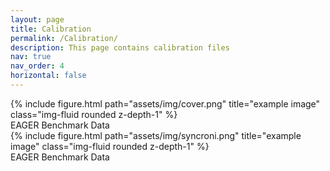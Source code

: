 ```yaml
---
layout: page
title: Calibration
permalink: /Calibration/
description: This page contains calibration files
nav: true
nav_order: 4  
horizontal: false
---
```



<div class="row">
    <div class="col-sm mt-3 mt-md-0">
        {% include figure.html path="assets/img/cover.png" title="example image" class="img-fluid rounded z-depth-1" %}
    </div>
</div>
<div class="caption">
    EAGER Benchmark Data
</div>

<div class="row">
    <div class="col-sm mt-3 mt-md-0">
        {% include figure.html path="assets/img/syncroni.png" title="example image" class="img-fluid rounded z-depth-1" %}
    </div>
</div>
<div class="caption">
    EAGER Benchmark Data
</div>

